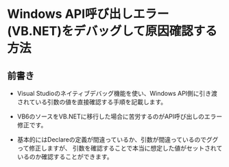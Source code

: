 # Windows API呼び出しエラー(VB.NET)をデバッグして原因確認する方法

## 前書き
* Visual Studioのネイティブデバッグ機能を使い、Windows API側に引き渡されている引数の値を直接確認する手順を記載します。

* VB6のソースをVB.NETに移行した場合に苦労するのがAPI呼び出しのエラー修正です。
* 基本的にはDeclareの定義が間違っているか、引数が間違っているのでググって修正しますが、
引数を確認することで本当に想定した値がセットされているのか確認することができます。

## 